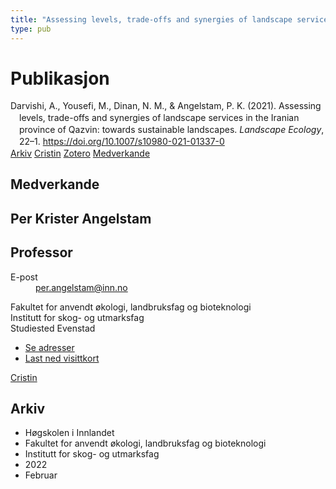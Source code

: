 ```yaml
---
title: "Assessing levels, trade-offs and synergies of landscape services in the Iranian province of Qazvin: towards sustainable landscapes"
type: pub
---
```

<h1>Publikasjon</h1>
<article id="csl-bib-container-WBI9EV7Y" class="csl-bib-container">
  <div class="csl-bib-body" style="line-height: 1.35; padding-left: 1em; text-indent:-1em;">
  <div class="csl-entry">Darvishi, A., Yousefi, M., Dinan, N. M., &amp; Angelstam, P. K. (2021). Assessing levels, trade-offs and synergies of landscape services in the Iranian province of Qazvin: towards sustainable landscapes. <i>Landscape Ecology</i>, 22&#x2013;1. <a href="https://doi.org/10.1007/s10980-021-01337-0">https://doi.org/10.1007/s10980-021-01337-0</a></div>
</div>
  <div class="csl-bib-buttons">
    <a href="#taxonomy-article-WBI9EV7Y" class="csl-bib-button">Arkiv</a>
    <a href="https://app.cristin.no/results/show.jsf?id=2002088" alt="Cristin URL" class="csl-bib-button">Cristin</a>
    <a href="http://zotero.org/groups/5022929/items/WBI9EV7Y" alt="Zotero URL" class="csl-bib-button">Zotero</a>
    <a href="#contributors-article-WBI9EV7Y" class="csl-bib-button">Medverkande</a>
  </div>
  <div id="csl-bib-meta-container-WBI9EV7Y"></div>
</article>
<div id="csl-bib-meta-WBI9EV7Y" class="csl-bib-meta">
  <article id="contributors-article-WBI9EV7Y" class="contributors-article">
    <h1>Medverkande</h1>
    <div class="personas">
<div class="vrtx-hinn-person-card">
<div class="photo">
<i class="lar la-user-circle missing-person"></i>
</div>
<div class="info">
<hgroup><h1>Per Krister Angelstam</h1>
<h2>Professor</h2>
</hgroup><dl>
<dt>E-post</dt>
<dd>
<a href="mailto:per.angelstam@inn.no">per.angelstam@inn.no</a>
</dd>
</dl>
<p>
Fakultet for anvendt økologi, landbruksfag og bioteknologi<br>
Institutt for skog- og utmarksfag<br>
Studiested Evenstad
</p>
<ul class="vrtx-hinn-links">
<li><a href="https://www.inn.no/finn-en-ansatt/per-angelstam.html#vrtx-hinn-addresses">Se adresser</a></li>
<li><a href="https://www.inn.no/finn-en-ansatt/per-angelstam.html?vrtx=vcf">Last ned visittkort</a></li>
</ul>
</div>
</div>
<a href="https://app.cristin.no/persons/show.jsf?id=1318014" alt="Cristin URL" class="personas-cristin">Cristin</a>
</div>
  </article>
  <article id="taxonomy-article-WBI9EV7Y" class="taxonomy-article">
    <h1>Arkiv</h1>
    <ul>
      <li>Høgskolen i Innlandet</li>
      <li>Fakultet for anvendt økologi, landbruksfag og bioteknologi</li>
      <li>Institutt for skog- og utmarksfag</li>
      <li>2022</li>
      <li>Februar</li>
    </ul>
  </article>
</div>

